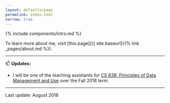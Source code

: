 ```yaml
---
layout: defaults/page
permalink: index.html
narrow: true
---
```


{% include components/intro.md %}

To learn more about me, visit [this page]({{ site.baseurl}}{% link _pages/about.md %}).

<hr />

:mailbox: __Updates:__

* I will be one of the teaching assistants for [CS 638: Principles of Data Management and Use](https://cs.uwaterloo.ca/~tozsu/courses/CS638/) over the Fall 2018 term.

<hr />

Last update: August 2018
